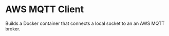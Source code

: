 # AWS MQTT Client
Builds a Docker container that connects a local socket to an 
an AWS MQTT broker.
